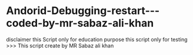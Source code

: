 # Andorid-Debugging-restart---coded-by-mr-sabaz-ali-khan
disclaimer this Script  only for education purpose this script only for testing >>> This script create by MR Sabaz ali khan 
